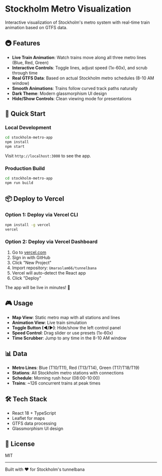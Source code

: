 # Stockholm Metro Visualization

Interactive visualization of Stockholm's metro system with real-time train animation based on GTFS data.

## 🚇 Features

- **Live Train Animation**: Watch trains move along all three metro lines (Blue, Red, Green)
- **Interactive Controls**: Toggle lines, adjust speed (1x-60x), and scrub through time
- **Real GTFS Data**: Based on actual Stockholm metro schedules (8-10 AM window)
- **Smooth Animations**: Trains follow curved track paths naturally
- **Dark Theme**: Modern glassmorphism UI design
- **Hide/Show Controls**: Clean viewing mode for presentations

## 🚀 Quick Start

### Local Development

```bash
cd stockholm-metro-app
npm install
npm start
```

Visit `http://localhost:3000` to see the app.

### Production Build

```bash
cd stockholm-metro-app
npm run build
```

## 📦 Deploy to Vercel

### Option 1: Deploy via Vercel CLI

```bash
npm install -g vercel
vercel
```

### Option 2: Deploy via Vercel Dashboard

1. Go to [vercel.com](https://vercel.com)
2. Sign in with GitHub
3. Click "New Project"
4. Import repository: `Umaraslam66/tunnelbana`
5. Vercel will auto-detect the React app
6. Click "Deploy"

The app will be live in minutes! 🎉

## 🎮 Usage

- **Map View**: Static metro map with all stations and lines
- **Animation View**: Live train simulation
- **Toggle Button (◀/▶)**: Hide/show the left control panel
- **Speed Control**: Drag slider or use presets (1x-60x)
- **Time Scrubber**: Jump to any time in the 8-10 AM window

## 📊 Data

- **Metro Lines**: Blue (T10/T11), Red (T13/T14), Green (T17/T18/T19)
- **Stations**: All Stockholm metro stations with connections
- **Schedule**: Morning rush hour (08:00-10:00)
- **Trains**: ~126 concurrent trains at peak times

## 🛠 Tech Stack

- React 18 + TypeScript
- Leaflet for maps
- GTFS data processing
- Glassmorphism UI design

## 📝 License

MIT

---

Built with ❤️ for Stockholm's tunnelbana

